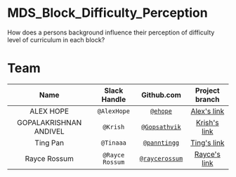 # MDS_Block_Difficulty_Perception
How does a persons background influence their perception of difficulty level of curriculum in each block?

# Team

| Name  | Slack Handle | Github.com | Project branch |
| :------: | :---: | :----------: | :---: |
| ALEX HOPE | `@AlexHope` | [`@ehope`](https://github.com/ehope) | [Alex's link](https://github.com/UBC-MDS/)|
| GOPALAKRISHNAN ANDIVEL | `@Krish` | [`@Gopsathvik`](https://github.com/Gopsathvik) | [Krish's link](https://github.com/UBC-MDS/)|
| Ting Pan | `@Tinaaa` | [`@panntingg`](https://github.com/panntingg) | [Ting's link](https://github.com/UBC-MDS/)|
| Rayce Rossum | `@Rayce Rossum` | [`@raycerossum`](https://github.com/raycerossum) | [Rayce's link](https://github.ubc.ca/mds-2018-19/DSCI_554_milestone1_raycer) |


